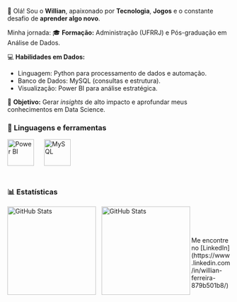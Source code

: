👋 Olá! Sou o **Willian**, apaixonado por **Tecnologia**, **Jogos** e o constante desafio de **aprender algo novo**.

Minha jornada:
🎓 **Formação:** Administração (UFRRJ) e Pós-graduação em Análise de Dados.

💻 **Habilidades em Dados:**
* Linguagem: Python para processamento de dados e automação.
* Banco de Dados: MySQL (consultas e estrutura).
* Visualização: Power BI para análise estratégica.

🎯 **Objetivo:** Gerar *insights* de alto impacto e aprofundar meus conhecimentos em Data Science.

### 🧰 Linguagens e ferramentas

<img align="left" alt="Power BI" width="60px" style="padding-right:20px;" src="https://cdn.jsdelivr.net/gh/devicons/devicon@latest/icons/python/python-original.svg" />
<img align="left" alt="MySQL" width="60px" style="padding-right:20px;" src="https://cdn.jsdelivr.net/gh/devicons/devicon@latest/icons/mysql/mysql-plain-wordmark.svg" />
</br>
</br>
</br>
</br>
</br>

### 📊 Estatísticas

<p>
  <img 
    align="left" 
    alt="GitHub Stats" 
    height="200" 
    style="padding-right: 10px;" 
    src="https://github-readme-stats.vercel.app/api?username=FerreiraWillianw&show_icons=true&theme=tokyonight&include_all_commits=true&locale=pt-br" 
  />

<img 
      align="left" 
      alt="GitHub Stats" 
      height="200" 
      src="https://github-readme-stats.vercel.app/api/top-langs/?username=FerreiraWillianw&theme=tokyonight&layout=compact&custom_title=Tecnologias&langs_count=9" 
  />

</p>

</br>
</br>
</br>
</br>
Me encontre no [LinkedIn](https://www.linkedin.com/in/willian-ferreira-879b501b8/)

